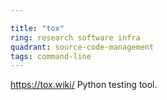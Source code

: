 ```yaml
---

title: "tox"
ring: research software infra
quadrant: source-code-management
tags: command-line
---
```

https://tox.wiki/
Python testing tool.

